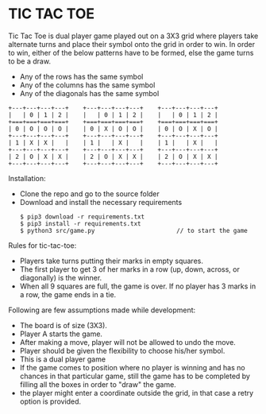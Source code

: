# TIC TAC TOE

Tic Tac Toe is dual player game played out on a 3X3 grid where players take alternate turns and place their symbol onto the grid in order to win.
In order to win, either of the below patterns have to be formed, else the game turns to be a draw.
- Any of the rows has the same symbol
- Any of the columns has the same symbol
- Any of the diagonals has the same symbol

```
+---+---+---+---+    +---+---+---+---+    +---+---+---+---+
|   | 0 | 1 | 2 |    |   | 0 | 1 | 2 |    |   | 0 | 1 | 2 |
+===+===+===+===+    +===+===+===+===+    +===+===+===+===+
| 0 | O | O | O |    | 0 | X | O | O |    | 0 | O | X | O |
+---+---+---+---+    +---+---+---+---+    +---+---+---+---+
| 1 | X | X |   |    | 1 |   | X |   |    | 1 |   | X |   |
+---+---+---+---+    +---+---+---+---+    +---+---+---+---+
| 2 | O | X | X |    | 2 | O | X | X |    | 2 | O | X | X |
+---+---+---+---+    +---+---+---+---+    +---+---+---+---+
```


Installation:

- Clone the repo and go to the source folder
- Download and install the necessary requirements 
    ```
    $ pip3 download -r requirements.txt
    $ pip3 install -r requirements.txt
    $ python3 src/game.py                       // to start the game
    ```

Rules for tic-tac-toe:

- Players take turns putting their marks in empty squares.
- The first player to get 3 of her marks in a row (up, down, across, or diagonally) is the winner.
- When all 9 squares are full, the game is over. If no player has 3 marks in a row, the game ends in a tie.

Following are few assumptions made while development:

- The board is of size (3X3).
- Player A starts the game.
- After making a move, player will not be allowed to undo the move.
- Player should be given the flexibility to choose his/her symbol.
- This is a dual player game 
- If the game comes to position where no player is winning and has no chances in that particular game, still the game has to be completed by filling all the boxes in order to "draw" the game.
- the player might enter a coordinate outside the grid, in that case a retry option is provided.
